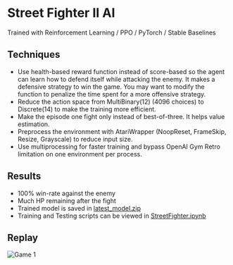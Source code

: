 # Street Fighter II AI

Trained with Reinforcement Learning / PPO / PyTorch / Stable Baselines

## Techniques

-   Use health-based reward function instead of score-based so the agent can learn how to defend itself while attacking the enemy. It makes a defensive strategy to win the game. You may want to modify the function to penalize the time spent for a more offensive strategy.
-   Reduce the action space from MultiBinary(12) (4096 choices) to Discrete(14) to make the training more efficient.
-   Make the episode one fight only instead of best-of-three. It helps value estimation.
-   Preprocess the environment with AtariWrapper (NoopReset, FrameSkip, Resize, Grayscale) to reduce input size.
-   Use multiprocessing for faster training and bypass OpenAI Gym Retro limitation on one environment per process.

## Results

-   100% win-rate against the enemy
-   Much HP remaining after the fight
-   Trained model is saved in [latest_model.zip](latest_model.zip)
-   Training and Testing scripts can be viewed in [StreetFighter.ipynb](StreetFighter.ipynb)

## Replay

![Game 1](replays/game_1.gif)
